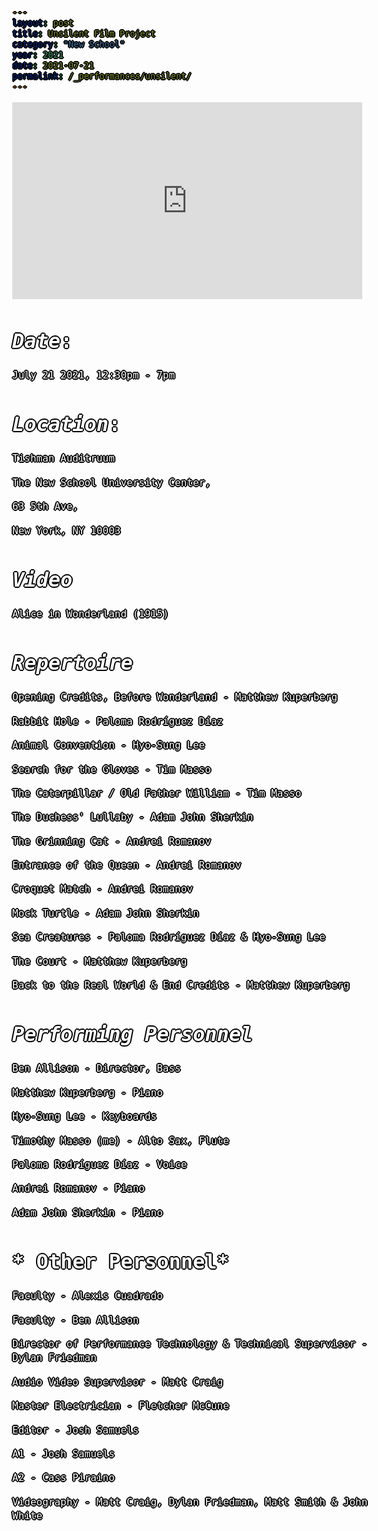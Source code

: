 ```yaml
---
layout: post
title: Unsilent Film Project
category: "New School"
year: 2021
date: 2021-07-21
permalink: /_performances/unsilent/
---
```


<style>

body {
  color: white;
  font-family: monospace;
  font-size: 16px;
  line-height: 1.4;
  margin: 0;
  min-height: 100%;
  overflow-wrap: break-word;
  text-shadow: 
    0 0 0 black,
    1px 0 0 black,
    -1px 0 0 black,
    0 1px 0 black,
    0 -1px 0 black,
    1px 1px 0 black,
    -1px -1px 0 black,
    1px -1px 0 black,
    -1px 1px 0 black,
    2px 0 0 black,
    -2px 0 0 black,
    0 2px 0 black,
    0 -2px 0 black;
}

body {
  background-image: url('/assets/tish.jpg');
  background-size: cover;
  background-position: center;
  background-attachment: fixed;
}

a {
  color: white;
}

</style>


<div id="scrollTrack">
  <div id="verticalScrollProgress"></div>
</div>

<style>
#scrollTrack {
  position: fixed;
  top: 25%;
  left: 50%;
  transform: translateX(-700px);
  width: 5px;
  height: 50%;
  background-color: rgba(255, 255, 255, 0.1);
  z-index: 9998;
}

#verticalScrollProgress {
  position: absolute;
  top: 0;
  left: 0;
  width: 100%;
  height: 0%;
  background-color: #5bff32;
  z-index: 9999;
}

</style>

<script>
window.onscroll = function() {
  const track = document.getElementById("scrollTrack");
  const bar = document.getElementById("verticalScrollProgress");
  
  const scrollTop = document.documentElement.scrollTop || document.body.scrollTop;
  const scrollHeight = document.documentElement.scrollHeight - document.documentElement.clientHeight;
  const scrollPercent = (scrollTop / scrollHeight) * 100;
  
  // Keep the green bar inside the track
  bar.style.height = scrollPercent + "%";
};
</script>


<iframe width="560" height="315" src="https://www.youtube.com/embed/L_jJaFzohR4?si=e2odoCP6OLYm6I6b" title="YouTube video player" frameborder="0" allow="accelerometer; autoplay; clipboard-write; encrypted-media; gyroscope; picture-in-picture; web-share" referrerpolicy="strict-origin-when-cross-origin" allowfullscreen></iframe>


# *Date*: 

July 21 2021, 12:30pm - 7pm

# *Location*: 

Tishman Auditruum

The New School University Center, 

63 5th Ave, 

New York, NY 10003

# *Video*

Alice in Wonderland (1915)

# *Repertoire*

Opening Credits, Before Wonderland - Matthew Kuperberg

Rabbit Hole - Paloma Rodríguez Díaz

Animal Convention - Hyo-Sung Lee

Search for the Gloves - Tim Masso

The Caterpillar / Old Father William - Tim Masso

The Duchess' Lullaby - Adam John Sherkin

The Grinning Cat - Andrei Romanov

Entrance of the Queen - Andrei Romanov

Croquet Match - Andrei Romanov

Mock Turtle - Adam John Sherkin

Sea Creatures - Paloma Rodríguez Díaz & Hyo-Sung Lee

The Court - Matthew Kuperberg

Back to the Real World & End Credits  - Matthew Kuperberg
 
# *Performing Personnel*

Ben Allison - Director, Bass 

Matthew Kuperberg - Piano 

Hyo-Sung Lee - Keyboards 

Timothy Masso (me) - Alto Sax, Flute 

Paloma Rodríguez Díaz - Voice 

Andrei Romanov - Piano 

Adam John Sherkin - Piano 
 
# * Other Personnel* 

Faculty - Alexis Cuadrado

Faculty - Ben Allison

Director of Performance Technology & Technical Supervisor - Dylan Friedman

Audio Video Supervisor - Matt Craig

Master Electrician - Fletcher McCune

Editor - Josh Samuels

A1 - Josh Samuels

A2 - Cass Piraino

Videography - Matt Craig, Dylan Friedman, Matt Smith & John White

